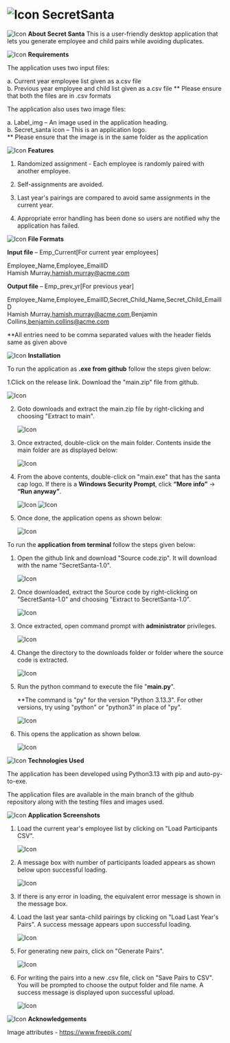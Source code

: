 # ![Icon](Assets/Images/SecretSanta_icon.png) SecretSanta   
![Icon](Assets/Images/About_icon.jpg) **About Secret Santa**
This is a user-friendly desktop application that lets you generate employee and child pairs while avoiding duplicates. 

![Icon](Assets/Images/Requirements_icon.png) **Requirements**

The application uses two input files: 

  a. Current year employee list given as a.csv file  
  b. Previous year employee and child list given as a.csv file 
  ** Please ensure that both the files are in .csv formats 

The application also uses two image files: 

  a. Label_img – An image used in the application heading.  
  b. Secret_santa icon – This is an application logo.  
  ** Please ensure that the image is in the same folder as the application 
  
![Icon](Assets/Images/Constraints_icon.png) **Features**

1. Randomized assignment - Each employee is randomly paired with another employee.
   
2. Self-assignments are avoided.

3. Last year's pairings are compared to avoid same assignments in the current year.

4. Appropriate error handling has been done so users are notified why the application has failed.

![Icon](Assets/Images/File_formats_icon.png) **File Formats**

**Input file** – Emp_Current[For current year employees] 

Employee_Name,Employee_EmailID  
Hamish Murray,hamish.murray@acme.com 

**Output file** – Emp_prev_yr[For previous year] 

Employee_Name,Employee_EmailID,Secret_Child_Name,Secret_Child_EmailID  
Hamish Murray,hamish.murray@acme.com,Benjamin Collins,benjamin.collins@acme.com 

**All entries need to be comma separated values with the header fields same as given above 

![Icon](Assets/Images/Installation_icon.png) **Installation** 

To run the application as **.exe from github** follow the steps given below: 

1.Click on the release link. Download the "main.zip" file from github.

![Icon](Assets/Images/Github_Screenshots/Step1.png)

2. Goto downloads and extract the main.zip file by right-clicking and choosing "Extract to main\".

   ![Icon](Assets/Images/Github_Screenshots/Step2.png)

3. Once extracted, double-click on the main folder. Contents inside the main folder are as displayed below:

   ![Icon](Assets/Images/Github_Screenshots/Step3.png)

4. From the above contents, double-click on "main.exe" that has the santa cap logo. If there is a **Windows Security Prompt**, click **“More info”** → **“Run anyway”**.
 
   ![Icon](Assets/Images/Github_Screenshots/Step4a.png)
   ![Icon](Assets/Images/Github_Screenshots/Step4b.png)
   
5. Once done, the application opens as shown below:

   ![Icon](Assets/Images/Github_Screenshots/Step5.png)
  
To run the **application from terminal** follow the steps given below: 

1. Open the github link and download "Source code.zip". It will download with the name "SecretSanta-1.0".
   
   ![Icon](Assets/Images/Terminal_Screenshots/Step1.png)

2. Once downloaded, extract the Source code by right-clicking on "SecretSanta-1.0" and choosing "Extract to SecretSanta-1.0".
 
   ![Icon](Assets/Images/Terminal_Screenshots/Step2.png)

3. Once extracted, open command prompt with **administrator** privileges.

   ![Icon](Assets/Images/Terminal_Screenshots/Step3.png)

4. Change the directory to the downloads folder or folder where the source code is extracted.

   ![Icon](Assets/Images/Terminal_Screenshots/Step4.png)

5. Run the python command to execute the file "**main.py**".

   **The command is "py" for the version "Python 3.13.3". For other versions, try using "python" or "python3" in place of "py".

   ![Icon](Assets/Images/Terminal_Screenshots/Step5.png)

7. This opens the application as shown below.

   ![Icon](Assets/Images/Github_Screenshots/Step5.png)
   
  
![Icon](Assets/Images/Technology_icon.png) **Technologies Used** 

The application has been developed using Python3.13 with pip and auto-py-to-exe.  

The application files are available in the main branch of the github repository along with the testing files and images used. 

![Icon](Assets/Images/Screenshot.png) **Application Screenshots** 

1. Load the current year's employee list by clicking on "Load Participants CSV".

   ![Icon](Assets/Images/App_SS_1.png)

2. A message box with number of participants loaded appears as shown below upon successful loading.

   ![Icon](Assets/Images/App_SS_2.png)
  
3. If there is any error in loading, the equivalent error message is shown in the message box.

4. Load the last year santa-child pairings by clicking on "Load Last Year's Pairs". A success message appears upon successful loading.

   ![Icon](Assets/Images/App_SS_3.png) 
   
5. For generating new pairs, click on "Generate Pairs".

   ![Icon](Assets/Images/App_SS_4.png) 

6. For writing the pairs into a new .csv file, click on "Save Pairs to CSV". You will be prompted to choose the output folder and file name. A success message is displayed upon successful upload.

   ![Icon](Assets/Images/App_SS_5.png)

![Icon](Assets/Images/Acknowledgements_icon.png) **Acknowledgements**

Image attributes - https://www.freepik.com/ 
